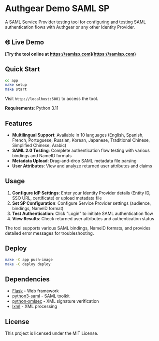 # Authgear Demo SAML SP

A SAML Service Provider testing tool for configuring and testing SAML authentication flows with Authgear or any other Identity Provider.

## 🌐 Live Demo

**[Try the tool online at https://samlsp.com](https://samlsp.com)**

## Quick Start

```sh
cd app
make setup
make start
```

Visit `http://localhost:5001` to access the tool.

**Requirements**: Python 3.11

## Features

- **Multilingual Support**: Available in 10 languages (English, Spanish, French, Portuguese, Russian, Korean, Japanese, Traditional Chinese, Simplified Chinese, Arabic)
- **SAML 2.0 Testing**: Complete authentication flow testing with various bindings and NameID formats
- **Metadata Upload**: Drag-and-drop SAML metadata file parsing
- **User Attributes**: View and analyze returned user attributes and claims

## Usage

1. **Configure IdP Settings**: Enter your Identity Provider details (Entity ID, SSO URL, certificate) or upload metadata file
2. **Set SP Configuration**: Configure Service Provider settings (audience, bindings, NameID format)
3. **Test Authentication**: Click "Login" to initiate SAML authentication flow
4. **View Results**: Check returned user attributes and authentication status

The tool supports various SAML bindings, NameID formats, and provides detailed error messages for troubleshooting.

## Deploy

```sh
make -C app push-image
make -C deploy deploy
```

## Dependencies

- [Flask](https://flask.palletsprojects.com/) - Web framework
- [python3-saml](https://github.com/SAML-Toolkits/python3-saml) - SAML toolkit
- [python-xmlsec](https://github.com/xmlsec/python-xmlsec) - XML signature verification
- [lxml](https://lxml.de/) - XML processing

## License

This project is licensed under the MIT License.

